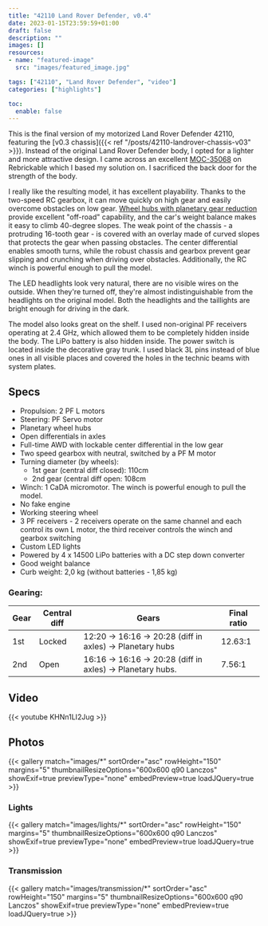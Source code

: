 ```yaml
---
title: "42110 Land Rover Defender, v0.4"
date: 2023-01-15T23:59:59+01:00
draft: false
description: ""
images: []
resources:
- name: "featured-image"
  src: "images/featured_image.jpg"

tags: ["42110", "Land Rover Defender", "video"]
categories: ["highlights"]

toc:
  enable: false
---
```


This is the final version of my motorized Land Rover Defender 42110, featuring the [v0.3 chassis]({{< ref "/posts/42110-landrover-chassis-v03" >}}). Instead of the original Land Rover Defender body, I opted for a lighter and more attractive design. I came across an excellent [MOC-35068](https://rebrickable.com/mocs/MOC-35068) on Rebrickable which I based my solution on. I sacrificed the back door for the strength of the body.

I really like the resulting model, it has excellent playability. Thanks to the two-speed RC gearbox, it can move quickly on high gear and easily overcome obstacles on low gear. [Wheel hubs with planetary gear reduction](https://rebrickable.com/parts/46490/wheel-hub-with-planetary-gear-reduction/) provide excellent "off-road" capability, and the car's weight balance makes it easy to climb 40-degree slopes. The weak point of the chassis - a protruding 16-tooth gear - is covered with an overlay made of curved slopes that protects the gear when passing obstacles. The center differential enables smooth turns, while the robust chassis and gearbox prevent gear slipping and crunching when driving over obstacles. Additionally, the RC winch is powerful enough to pull the model.

The LED headlights look very natural, there are no visible wires on the outside. 
When they're turned off, they're almost indistinguishable from the headlights on the original model. Both the headlights and the taillights are bright enough for driving in the dark.

The model also looks great on the shelf. I used non-original PF receivers operating at 2.4 GHz, which allowed them to be completely hidden inside the body. The LiPo battery is also hidden inside. The power switch is located inside the decorative gray trunk. I used black 3L pins instead of blue ones in all visible places and covered the holes in the technic beams with system plates.

<!--more-->

## Specs
* Propulsion: 2 PF L motors
* Steering: PF Servo motor
* Planetary wheel hubs
* Open differentials in axles
* Full-time AWD with lockable center differential in the low gear
* Two speed gearbox with neutral, switched by a PF M motor
* Turning diameter (by wheels):
	* 1st gear (central diff closed): 110cm
	* 2nd gear (central diff open: 108cm
* Winch: 1 CaDA micromotor. The winch is powerful enough to pull the model.
* No fake engine
* Working steering wheel
* 3 PF receivers - 2 receivers operate on the same channel and each control its own L motor, the third receiver controls the winch and gearbox switching
* Custom LED lights
* Powered by 4 x 14500 LiPo batteries with a DC step down converter
* Good weight balance
* Curb weight: 2,0 kg (without batteries - 1,85 kg)

### Gearing: 

| Gear | Central diff | Gears | Final ratio |
| ---- | -----------  |----|-------|
| 1st  | Locked       | 12:20 -> 16:16 -> 20:28 (diff in axles) -> Planetary hubs | 12.63:1 |
| 2nd  | Open         | 16:16 -> 16:16 -> 20:28 (diff in axles) -> Planetary hubs.| 7.56:1 |

## Video 
{{< youtube KHNn1LI2Jug >}}

## Photos

{{< gallery match="images/*" sortOrder="asc" rowHeight="150" margins="5" thumbnailResizeOptions="600x600 q90 Lanczos" showExif=true previewType="none" embedPreview=true loadJQuery=true >}}

### Lights

{{< gallery match="images/lights/*" sortOrder="asc" rowHeight="150" margins="5" thumbnailResizeOptions="600x600 q90 Lanczos" showExif=true previewType="none" embedPreview=true loadJQuery=true >}}

### Transmission

{{< gallery match="images/transmission/*" sortOrder="asc" rowHeight="150" margins="5" thumbnailResizeOptions="600x600 q90 Lanczos" showExif=true previewType="none" embedPreview=true loadJQuery=true >}}